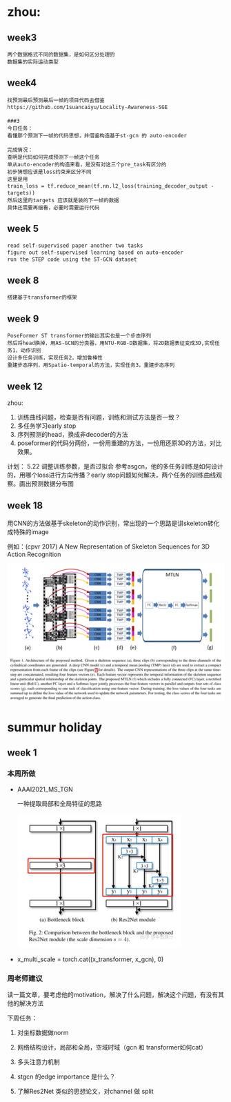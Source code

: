 #  zhou:

## week3
```
两个数据格式不同的数据集，是如何区分处理的
数据集的实际运动类型
```

## week4
```
找预测最后预测最后一帧的项目代码去借鉴
https://github.com/1suancaiyu/Locality-Awareness-SGE

###3
今日任务：
看懂那个预测下一帧的代码思想，并借鉴构造基于st-gcn 的 auto-encoder

完成情况：
查明是代码如何完成预测下一帧这个任务
单从auto-encoder的构造来看，是没有对这三个pre_task有区分的
初步猜想应该是loss约束来区分不同
这里是用
train_loss = tf.reduce_mean(tf.nn.l2_loss(training_decoder_output - targets))
然后这里的targets 应该就是装的下一帧的数据
具体还需要再细看，必要时需要运行代码
```

## week 5
```
read self-supervised paper another two tasks
figure out self-supervised learning based on auto-encoder
run the STEP code using the ST-GCN dataset 
```

## week 8
```
搭建基于transformer的框架
```

## week 9
```
PoseFormer ST transformer的输出其实也是一个步态序列
然后将head换掉，用AS-GCN的分类器，用NTU-RGB-D数据集，将2D数据表征变成3D,实现任务1，动作识别
设计多任务训练，实现任务2，增加鲁棒性
重建步态序列，用Spatio-temporal的方法，实现任务3，重建步态序列
```

## week 12

zhou:
1. 训练曲线问题，检查是否有问题，训练和测试方法是否一致？
2. 多任务学习early stop
3. 序列预测的head，换成非decoder的方法
4. poseformer的代码分两份，一份用重建的方法，一份用还原3D的方法，对比效果。

计划：
5.22
调整训练参数，是否过拟合
参考asgcn，他的多任务训练是如何设计的，用哪个loss进行方向传播？early stop问题如何解决，两个任务的训练曲线观察。画出预测数据分布图



## week 18

用CNN的方法做基于skeleton的动作识别，常出现的一个思路是讲skeleton转化成特殊的image

例如：(cpvr 2017) A New Representation of Skeleton Sequences for 3D Action Recognition

![image-20210703162140324](img/zhou/image-20210703162140324.png)



# summur holiday
## week 1

### 本周所做
- AAAI2021_MS_TGN

  一种提取局部和全局特征的思路

  <img src="img/zhou/image-20210731225415942.png" alt="image-20210731225415942" style="zoom:50%;" />

  

- x_multi_scale = torch.cat((x_transformer, x_gcn), 0)




### 周老师建议

读一篇文章，要考虑他的motivation，解决了什么问题，解决这个问题，有没有其他的解决方法



下周任务：

1. 对坐标数据做norm

2. 网络结构设计，局部和全局，空域时域（gcn 和 transformer如何cat）

3. 多头注意力机制
4. stgcn 的edge importance 是什么？
5. 了解Res2Net 类似的思想论文，对channel 做 split





